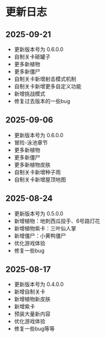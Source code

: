 # 更新日志

## 2025-09-21

- 更新版本号为 0.6.0.0
- 自制关卡砸罐子
- 更多新植物
- 更多新僵尸
- 自制关卡新增射击模式机制
- 自制关卡新增更多自定义功能
- 新增挑战模式
- 修复过去版本的一些bug

## 2025-09-06

- 更新版本号为 0.6.0.0
- 冒险-泳池章节
- 更多新植物
- 更多新僵尸
- 更多新植物皮肤
- 自制关卡新增种子雨
- 自制关卡新增屋顶地图

## 2025-08-24

- 更新版本号为 0.5.0.0
- 新增植物：地刺西瓜投手、6号路灯花
- 新增植物紫卡：三叶仙人掌
- 新增僵尸：小黄鸭僵尸
- 优化游戏体验
- 修复一些bug

## 2025-08-17

- 更新版本号为 0.4.0.0
- 新增自制关卡
- 新增植物新皮肤
- 新增紫卡
- 预装大量新内容
- 优化游戏体验
- 修复一些bug等等